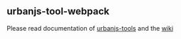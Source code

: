 ## urbanjs-tool-webpack

Please read documentation of [urbanjs-tools](https://github.com/urbanjs/urbanjs-tools) and the [wiki](https://github.com/urbanjs/urbanjs-tools/wiki)

